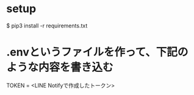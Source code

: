 
# setup
$  pip3 install -r requirements.txt

# .envというファイルを作って、下記のような内容を書き込む

TOKEN = <LINE Notifyで作成したトークン>